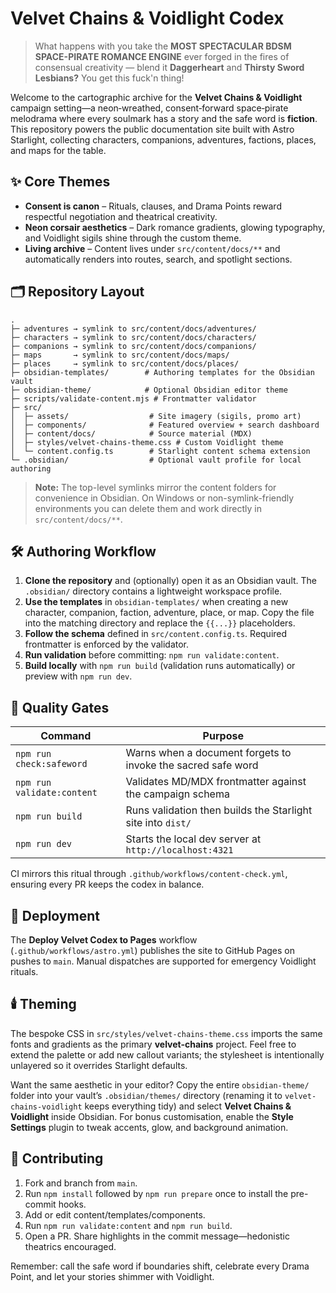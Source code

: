 # Velvet Chains & Voidlight Codex

> What happens with you take the **MOST SPECTACULAR BDSM SPACE-PIRATE ROMANCE ENGINE** ever forged in the fires of consensual creativity — blend it **Daggerheart** and **Thirsty Sword Lesbians?** You get this fuck'n thing!

Welcome to the cartographic archive for the **Velvet Chains & Voidlight** campaign setting—a neon‑wreathed, consent‑forward space‑pirate melodrama where every soulmark has a story and the safe word is **fiction**. This repository powers the public documentation site built with Astro Starlight, collecting characters, companions, adventures, factions, places, and maps for the table.

## ✨ Core Themes

- **Consent is canon** – Rituals, clauses, and Drama Points reward respectful negotiation and theatrical creativity.
- **Neon corsair aesthetics** – Dark romance gradients, glowing typography, and Voidlight sigils shine through the custom theme.
- **Living archive** – Content lives under `src/content/docs/**` and automatically renders into routes, search, and spotlight sections.

## 🗂️ Repository Layout

```
.
├─ adventures → symlink to src/content/docs/adventures/
├─ characters → symlink to src/content/docs/characters/
├─ companions → symlink to src/content/docs/companions/
├─ maps       → symlink to src/content/docs/maps/
├─ places     → symlink to src/content/docs/places/
├─ obsidian-templates/        # Authoring templates for the Obsidian vault
├─ obsidian-theme/            # Optional Obsidian editor theme
├─ scripts/validate-content.mjs # Frontmatter validator
├─ src/
│  ├─ assets/                  # Site imagery (sigils, promo art)
│  ├─ components/              # Featured overview + search dashboard
│  ├─ content/docs/            # Source material (MDX)
│  ├─ styles/velvet-chains-theme.css # Custom Voidlight theme
│  └─ content.config.ts        # Starlight content schema extension
└─ .obsidian/                  # Optional vault profile for local authoring
```

> **Note:** The top-level symlinks mirror the content folders for convenience in Obsidian. On Windows or non-symlink-friendly environments you can delete them and work directly in `src/content/docs/**`.

## 🛠️ Authoring Workflow

1. **Clone the repository** and (optionally) open it as an Obsidian vault. The `.obsidian/` directory contains a lightweight workspace profile.
2. **Use the templates** in `obsidian-templates/` when creating a new character, companion, faction, adventure, place, or map. Copy the file into the matching directory and replace the `{{...}}` placeholders.
3. **Follow the schema** defined in `src/content.config.ts`. Required frontmatter is enforced by the validator.
4. **Run validation** before committing: `npm run validate:content`.
5. **Build locally** with `npm run build` (validation runs automatically) or preview with `npm run dev`.

## 🧪 Quality Gates

| Command | Purpose |
|---------|---------|
| `npm run check:safeword`   | Warns when a document forgets to invoke the sacred safe word |
| `npm run validate:content` | Validates MD/MDX frontmatter against the campaign schema |
| `npm run build`            | Runs validation then builds the Starlight site into `dist/` |
| `npm run dev`              | Starts the local dev server at `http://localhost:4321` |

CI mirrors this ritual through `.github/workflows/content-check.yml`, ensuring every PR keeps the codex in balance.

## 🚀 Deployment

The **Deploy Velvet Codex to Pages** workflow (`.github/workflows/astro.yml`) publishes the site to GitHub Pages on pushes to `main`. Manual dispatches are supported for emergency Voidlight rituals.

## 🕯️ Theming

The bespoke CSS in `src/styles/velvet-chains-theme.css` imports the same fonts and gradients as the primary **velvet-chains** project. Feel free to extend the palette or add new callout variants; the stylesheet is intentionally unlayered so it overrides Starlight defaults.

Want the same aesthetic in your editor? Copy the entire `obsidian-theme/` folder into your vault’s `.obsidian/themes/` directory (renaming it to `velvet-chains-voidlight` keeps everything tidy) and select **Velvet Chains & Voidlight** inside Obsidian. For bonus customisation, enable the **Style Settings** plugin to tweak accents, glow, and background animation.

## 🤝 Contributing

1. Fork and branch from `main`.
2. Run `npm install` followed by `npm run prepare` once to install the pre-commit hooks.
3. Add or edit content/templates/components.
4. Run `npm run validate:content` and `npm run build`.
5. Open a PR. Share highlights in the commit message—hedonistic theatrics encouraged.

Remember: call the safe word if boundaries shift, celebrate every Drama Point, and let your stories shimmer with Voidlight.
